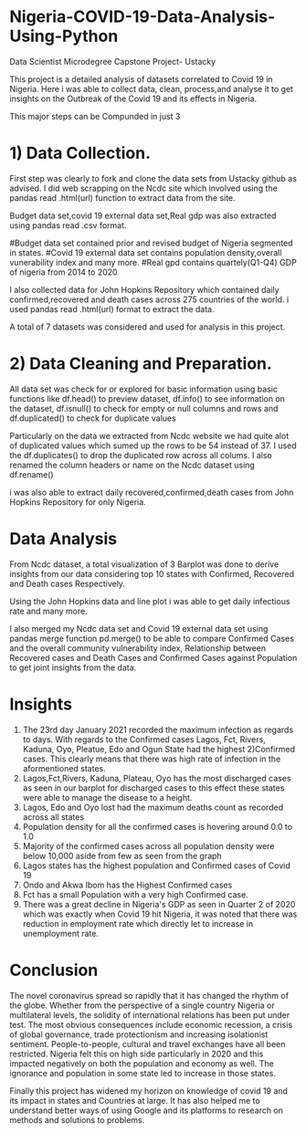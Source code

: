 # Nigeria-COVID-19-Data-Analysis-Using-Python

Data Scientist Microdegree Capstone Project- Ustacky 

This project is a detailed analysis of datasets correlated to Covid 19 in Nigeria.
Here i was able to collect data, clean, process,and analyse it to get insights on the Outbreak of the Covid 19 and its effects in Nigeria.

This major steps can be Compunded in just 3

# 1) Data Collection.

First step was clearly to fork and clone the data sets from Ustacky github as advised. I did web scrapping on the Ncdc site which involved using the pandas read .html(url) function to extract data from the site.

Budget data set,covid 19 external data set,Real gdp was also extracted using pandas read .csv format.

#Budget data set contained prior and revised budget of Nigeria segmented in states.
#Covid 19 external data set contains population density,overall vunerability index and many more.
#Real gpd contains quartely(Q1-Q4) GDP of nigeria from 2014 to 2020

I also collected data for John Hopkins Repository which contained daily confirmed,recovered and death cases across 275 countries of the world. i used pandas read .html(url) format to extract the data.

A total of 7 datasets was considered and used for analysis in this project.

# 2) Data Cleaning and Preparation.
All data set was check for or explored for basic information using basic functions like df.head() to preview dataset, df.info() to see information on the dataset, df.isnull() to check for empty or null columns and rows and df.duplicated() to check for duplicate values

Particularly on the data we extracted from Ncdc website we had quite alot of duplicated values which sumed up the rows to be 54 instead of 37. I used the df.duplicates() to drop the duplicated row across all colums.
I also renamed the column headers or name on the Ncdc dataset using df.rename()

i was also able to extract daily recovered,confirmed,death cases from John Hopkins Repository for only Nigeria.

# Data Analysis
From Ncdc dataset, a total visualization of 3 Barplot was done to derive insights from our data considering top 10 states with Confirmed, Recovered and Death cases Respectively.

Using the John Hopkins data and line plot i was able to get daily infectious rate and many more.

I also merged my Ncdc data set and Covid 19 external data set using pandas merge function pd.merge() to be able to compare Confirmed Cases and the overall community vulnerability index, Relationship between Recovered cases and Death Cases and Confirmed Cases against Population to get joint insights from the data.

# Insights
1) The 23rd day  January 2021 recorded the maximum infection as regards to days.
With regards to the Confirmed cases Lagos, Fct, Rivers, Kaduna, Oyo, Pleatue, Edo and Ogun State had the highest 2)Confirmed cases. This clearly means that there was high rate of infection in the aformentioned states. 
2) Lagos,Fct,Rivers, Kaduna, Plateau, Oyo has the most discharged cases as seen in our barplot for discharged cases to this effect these states were able to manage the disease to a height.
3) Lagos, Edo and Oyo lost had the maximum deaths count as recorded across all states
4) Population density for all the confirmed cases is hovering around 0.0 to 1.0
5) Majority of the confirmed cases across all population density were below 10,000 aside from few as seen from the graph
6) Lagos states has the highest population and Confirmed cases of Covid 19
7) Ondo and Akwa Ibom has the Highest Confirmed cases 
8) Fct has a small Population with a very high Confirmed case.
9) There was a great decline in Nigeria's GDP as seen in Quarter 2 of 2020 which was exactly when Covid 19 hit Nigeria, it was noted that there was reduction in employment rate which directly let to increase in unemployment rate.

# Conclusion

The novel coronavirus spread so rapidly that it has changed the rhythm of the globe. Whether from the perspective of a single country Nigeria or multilateral levels, the solidity of international relations has been put under test. The most obvious consequences include economic recession, a crisis of global governance, trade protectionism and increasing isolationist sentiment. People-to-people, cultural and travel exchanges have all been restricted. Nigeria  felt this on high side particularly in 2020 and this impacted negatively on both the population and economy as well. The ignorance and population in some state led to increase in those states.

Finally this project has widened my horizon on knowledge of covid 19 and its impact in states and Countries at large. It has also helped me to understand better ways of using Google and its platforms to research on methods and solutions to problems.



